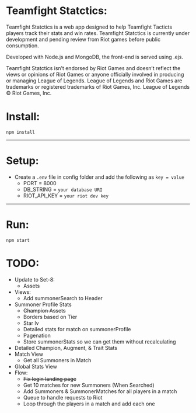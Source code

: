 # Teamfight Statctics:

Teamfight Statctics is a web app designed to help Teamfight Tacticts players track their stats and win rates. Teamfight Statctics is currently under development and pending review from Riot games before public consumption. 

Developed with Node.js and MongoDB, the front-end is served using .ejs.

Teamfight Statctics isn’t endorsed by Riot Games and doesn’t reflect the views or opinions of Riot Games or anyone officially involved in producing or managing League of Legends. League of Legends and Riot Games are trademarks or registered trademarks of Riot Games, Inc. League of Legends © Riot Games, Inc.


# Install:

`npm install`

---

# Setup:

- Create a `.env` file in config folder and add the following as `key = value`
  - PORT = 8000
  - DB_STRING = `your database URI`
  - RIOT_API_KEY = `your riot dev key`

---

# Run:


`npm start`


# TODO:
+ Update to Set-8:
  + Assets
+ Views:
  + Add summonerSearch to Header
+ Summoner Profile Stats
  + ~~Champion Assets~~
  + Borders based on Tier
  + Star lv
  + Detailed stats for match on summonerProfile
  + Pagenation
  + Store summonerStats so we can get them without recalculating
+ Detailed Champion, Augment, & Trait Stats
+ Match View
  + Get all Summoners in Match
+ Global Stats View
+ Flow:
  + ~~Fix login landing page~~
  + Get 10 matches for new Summoners (When Searched)
  + Add Summoners & SummonerMatches for all players in a match
  + Queue to handle requests to Riot
  + Loop through the players in a match and add each one
